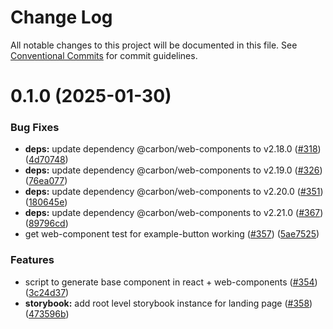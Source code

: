 # Change Log

All notable changes to this project will be documented in this file.
See [Conventional Commits](https://conventionalcommits.org) for commit guidelines.

# 0.1.0 (2025-01-30)


### Bug Fixes

* **deps:** update dependency @carbon/web-components to v2.18.0 ([#318](https://github.com/carbon-design-system/carbon-labs/issues/318)) ([4d70748](https://github.com/carbon-design-system/carbon-labs/commit/4d707483ceb69b728c75b4e05746eccbf2d2edb9))
* **deps:** update dependency @carbon/web-components to v2.19.0 ([#326](https://github.com/carbon-design-system/carbon-labs/issues/326)) ([76ea077](https://github.com/carbon-design-system/carbon-labs/commit/76ea077a3b1aa313e47b399cd9cea865d9d37641))
* **deps:** update dependency @carbon/web-components to v2.20.0 ([#351](https://github.com/carbon-design-system/carbon-labs/issues/351)) ([180645e](https://github.com/carbon-design-system/carbon-labs/commit/180645e976108e588d302dffb2b93fa8c2e688da))
* **deps:** update dependency @carbon/web-components to v2.21.0 ([#367](https://github.com/carbon-design-system/carbon-labs/issues/367)) ([89796cd](https://github.com/carbon-design-system/carbon-labs/commit/89796cdbf0cf36a338102638362855d5ebc76bf5))
* get web-component test for example-button working ([#357](https://github.com/carbon-design-system/carbon-labs/issues/357)) ([5ae7525](https://github.com/carbon-design-system/carbon-labs/commit/5ae7525867850c2e2bc6fd80834b054759437412))


### Features

* script to generate base component in react + web-components ([#354](https://github.com/carbon-design-system/carbon-labs/issues/354)) ([3c24d37](https://github.com/carbon-design-system/carbon-labs/commit/3c24d375f2b8773f7c4dd704197ae6267d919685))
* **storybook:** add root level storybook instance for landing page ([#358](https://github.com/carbon-design-system/carbon-labs/issues/358)) ([473596b](https://github.com/carbon-design-system/carbon-labs/commit/473596b99b5aef9c1dbe261345d24b3033dd56e2))
